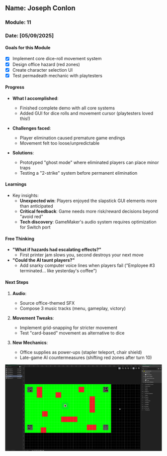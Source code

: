 <!-- Markdown Docs: https://docs.github.com/en/get-started/writing-on-github/getting-started-with-writing-and-formatting-on-github/basic-writing-and-formatting-syntax -->
## Name: Joseph Conlon
### Module: 11

<!-- Repeat the below as needed-->
### Date: [05/09/2025]

#### Goals for this Module
- [x] Implement core dice-roll movement system  
- [x] Design office hazard (red zones)  
- [x] Create character selection UI  
- [x] Test permadeath mechanic with playtesters  

#### Progress
- **What I accomplished**:  
  - Finished complete demo with all core systems  
  - Added GUI for dice rolls and movement cursor (playtesters loved this!)  

- **Challenges faced**:  
  - Player elimination caused premature game endings  
  - Movement felt too loose/unpredictable  

- **Solutions**:  
  - Prototyped "ghost mode" where eliminated players can place minor traps  
  - Testing a "2-strike" system before permanent elimination  

#### Learnings
- Key insights:  
  - **Unexpected win**: Players enjoyed the slapstick GUI elements more than anticipated  
  - **Critical feedback**: Game needs more risk/reward decisions beyond "avoid red"  
  - **Tech discovery**: GameMaker's audio system requires optimization for Switch port  

#### Free Thinking
- **"What if hazards had escalating effects?"**  
  - First printer jam slows you, second destroys your next move  
- **"Could the AI taunt players?"**  
  - Add snarky computer voice lines when players fail ("Employee #3 terminated... like yesterday's coffee")  

#### Next Steps
1. **Audio**:  
   - Source office-themed SFX  
   - Compose 3 music tracks (menu, gameplay, victory)  

2. **Movement Tweaks**:  
   - Implement grid-snapping for stricter movement  
   - Test "card-based" movement as alternative to dice  

3. **New Mechanics**:  
   - Office supplies as power-ups (stapler teleport, chair shield)  
   - Late-game AI countermeasures (shifting red zones after turn 10)  

![Rough Draft](./assets/FinalDemo.png)
